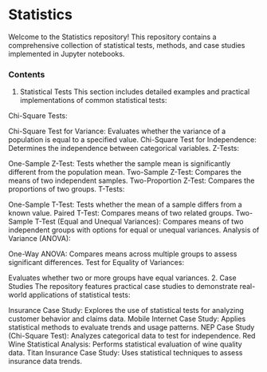 # Statistics
Welcome to the Statistics repository! This repository contains a comprehensive collection of statistical tests, methods, and case studies implemented in Jupyter notebooks.

### Contents
1. Statistical Tests
This section includes detailed examples and practical implementations of common statistical tests:

Chi-Square Tests:

Chi-Square Test for Variance: Evaluates whether the variance of a population is equal to a specified value.
Chi-Square Test for Independence: Determines the independence between categorical variables.
Z-Tests:

One-Sample Z-Test: Tests whether the sample mean is significantly different from the population mean.
Two-Sample Z-Test: Compares the means of two independent samples.
Two-Proportion Z-Test: Compares the proportions of two groups.
T-Tests:

One-Sample T-Test: Tests whether the mean of a sample differs from a known value.
Paired T-Test: Compares means of two related groups.
Two-Sample T-Test (Equal and Unequal Variances): Compares means of two independent groups with options for equal or unequal variances.
Analysis of Variance (ANOVA):

One-Way ANOVA: Compares means across multiple groups to assess significant differences.
Test for Equality of Variances:

Evaluates whether two or more groups have equal variances.
2. Case Studies
The repository features practical case studies to demonstrate real-world applications of statistical tests:

Insurance Case Study:
Explores the use of statistical tests for analyzing customer behavior and claims data.
Mobile Internet Case Study:
Applies statistical methods to evaluate trends and usage patterns.
NEP Case Study (Chi-Square Test):
Analyzes categorical data to test for independence.
Red Wine Statistical Analysis:
Performs statistical evaluation of wine quality data.
Titan Insurance Case Study:
Uses statistical techniques to assess insurance data trends.
